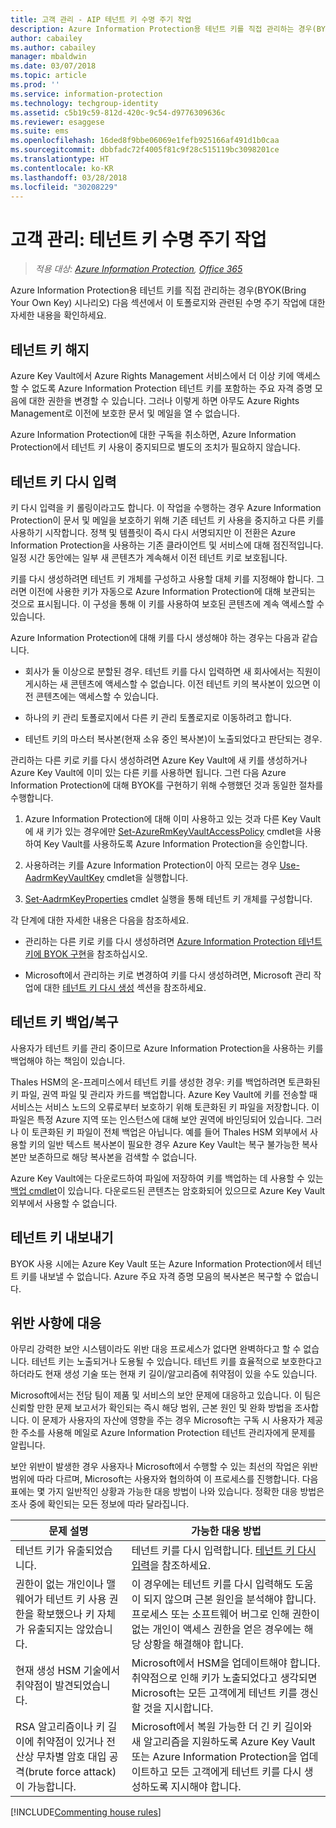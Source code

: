 ```yaml
---
title: 고객 관리 - AIP 테넌트 키 수명 주기 작업
description: Azure Information Protection용 테넌트 키를 직접 관리하는 경우(BYOK(Bring Your Own Key) 시나리오)와 관련된 수명 주기 작업에 대한 정보를 제공합니다.
author: cabailey
ms.author: cabailey
manager: mbaldwin
ms.date: 03/07/2018
ms.topic: article
ms.prod: ''
ms.service: information-protection
ms.technology: techgroup-identity
ms.assetid: c5b19c59-812d-420c-9c54-d9776309636c
ms.reviewer: esaggese
ms.suite: ems
ms.openlocfilehash: 16ded8f9bbe06069e1fefb925166af491d1b0caa
ms.sourcegitcommit: dbbfadc72f4005f81c9f28c515119bc3098201ce
ms.translationtype: HT
ms.contentlocale: ko-KR
ms.lasthandoff: 03/28/2018
ms.locfileid: "30208229"
---
```

# <a name="customer-managed-tenant-key-life-cycle-operations"></a>고객 관리: 테넌트 키 수명 주기 작업

>*적용 대상: [Azure Information Protection](https://azure.microsoft.com/pricing/details/information-protection), [Office 365](http://download.microsoft.com/download/E/C/F/ECF42E71-4EC0-48FF-AA00-577AC14D5B5C/Azure_Information_Protection_licensing_datasheet_EN-US.pdf)*

Azure Information Protection용 테넌트 키를 직접 관리하는 경우(BYOK(Bring Your Own Key) 시나리오) 다음 섹션에서 이 토폴로지와 관련된 수명 주기 작업에 대한 자세한 내용을 확인하세요.

## <a name="revoke-your-tenant-key"></a>테넌트 키 해지
Azure Key Vault에서 Azure Rights Management 서비스에서 더 이상 키에 액세스할 수 없도록 Azure Information Protection 테넌트 키를 포함하는 주요 자격 증명 모음에 대한 권한을 변경할 수 있습니다. 그러나 이렇게 하면 아무도 Azure Rights Management로 이전에 보호한 문서 및 메일을 열 수 없습니다.

Azure Information Protection에 대한 구독을 취소하면, Azure Information Protection에서 테넌트 키 사용이 중지되므로 별도의 조치가 필요하지 않습니다.

## <a name="rekey-your-tenant-key"></a>테넌트 키 다시 입력
키 다시 입력을 키 롤링이라고도 합니다. 이 작업을 수행하는 경우 Azure Information Protection이 문서 및 메일을 보호하기 위해 기존 테넌트 키 사용을 중지하고 다른 키를 사용하기 시작합니다. 정책 및 템플릿이 즉시 다시 서명되지만 이 전환은 Azure Information Protection을 사용하는 기존 클라이언트 및 서비스에 대해 점진적입니다. 일정 시간 동안에는 일부 새 콘텐츠가 계속해서 이전 테넌트 키로 보호됩니다.

키를 다시 생성하려면 테넌트 키 개체를 구성하고 사용할 대체 키를 지정해야 합니다. 그러면 이전에 사용한 키가 자동으로 Azure Information Protection에 대해 보관되는 것으로 표시됩니다. 이 구성을 통해 이 키를 사용하여 보호된 콘텐츠에 계속 액세스할 수 있습니다.

Azure Information Protection에 대해 키를 다시 생성해야 하는 경우는 다음과 같습니다.

- 회사가 둘 이상으로 분할된 경우. 테넌트 키를 다시 입력하면 새 회사에서는 직원이 게시하는 새 콘텐츠에 액세스할 수 없습니다. 이전 테넌트 키의 복사본이 있으면 이전 콘텐츠에는 액세스할 수 있습니다.

- 하나의 키 관리 토폴로지에서 다른 키 관리 토폴로지로 이동하려고 합니다. 

- 테넌트 키의 마스터 복사본(현재 소유 중인 복사본)이 노출되었다고 판단되는 경우.

관리하는 다른 키로 키를 다시 생성하려면 Azure Key Vault에 새 키를 생성하거나 Azure Key Vault에 이미 있는 다른 키를 사용하면 됩니다. 그런 다음 Azure Information Protection에 대해 BYOK를 구현하기 위해 수행했던 것과 동일한 절차를 수행합니다.

1. Azure Information Protection에 대해 이미 사용하고 있는 것과 다른 Key Vault에 새 키가 있는 경우에만 [Set-AzureRmKeyVaultAccessPolicy](/powershell/module/azurerm.keyvault/set-azurermkeyvaultaccesspolicy) cmdlet을 사용하여 Key Vault를 사용하도록 Azure Information Protection을 승인합니다.

2. 사용하려는 키를 Azure Information Protection이 아직 모르는 경우 [Use-AadrmKeyVaultKey](/powershell/module/aadrm/use-aadrmkeyvaultkey) cmdlet을 실행합니다.

3. [Set-AadrmKeyProperties](/powershell/module/aadrm/set-aadrmkeyproperties) cmdlet 실행을 통해 테넌트 키 개체를 구성합니다.

각 단계에 대한 자세한 내용은 다음을 참조하세요.

- 관리하는 다른 키로 키를 다시 생성하려면 [Azure Information Protection 테넌트 키에 BYOK 구현](../plan-design/plan-implement-tenant-key.md#implementing-byok-for-your-azure-information-protection-tenant-key)을 참조하십시오.

- Microsoft에서 관리하는 키로 변경하여 키를 다시 생성하려면, Microsoft 관리 작업에 대한 [테넌트 키 다시 생성](operations-microsoft-managed-tenant-key.md#rekey-your-tenant-key) 섹션을 참조하세요.

## <a name="backup-and-recover-your-tenant-key"></a>테넌트 키 백업/복구
사용자가 테넌트 키를 관리 중이므로 Azure Information Protection을 사용하는 키를 백업해야 하는 책임이 있습니다. 

Thales HSM의 온-프레미스에서 테넌트 키를 생성한 경우: 키를 백업하려면 토큰화된 키 파일, 권역 파일 및 관리자 카드를 백업합니다. Azure Key Vault에 키를 전송할 때 서비스는 서비스 노드의 오류로부터 보호하기 위해 토큰화된 키 파일을 저장합니다. 이 파일은 특정 Azure 지역 또는 인스턴스에 대해 보안 권역에 바인딩되어 있습니다. 그러나 이 토큰화된 키 파일이 전체 백업은 아닙니다. 예를 들어 Thales HSM 외부에서 사용할 키의 일반 텍스트 복사본이 필요한 경우 Azure Key Vault는 복구 불가능한 복사본만 보존하므로 해당 복사본을 검색할 수 없습니다.

Azure Key Vault에는 다운로드하여 파일에 저장하여 키를 백업하는 데 사용할 수 있는 [백업 cmdlet](/powershell/module/azurerm.keyvault/Backup-AzureKeyVaultKey)이 있습니다. 다운로드된 콘텐츠는 암호화되어 있으므로 Azure Key Vault 외부에서 사용할 수 없습니다. 

## <a name="export-your-tenant-key"></a>테넌트 키 내보내기
BYOK 사용 시에는 Azure Key Vault 또는 Azure Information Protection에서 테넌트 키를 내보낼 수 없습니다. Azure 주요 자격 증명 모음의 복사본은 복구할 수 없습니다. 

## <a name="respond-to-a-breach"></a>위반 사항에 대응
아무리 강력한 보안 시스템이라도 위반 대응 프로세스가 없다면 완벽하다고 할 수 없습니다. 테넌트 키는 노출되거나 도용될 수 있습니다. 테넌트 키를 효율적으로 보호한다고 하더라도 현재 생성 기술 또는 현재 키 길이/알고리즘에 취약점이 있을 수도 있습니다.

Microsoft에서는 전담 팀이 제품 및 서비스의 보안 문제에 대응하고 있습니다. 이 팀은 신뢰할 만한 문제 보고서가 확인되는 즉시 해당 범위, 근본 원인 및 완화 방법을 조사합니다. 이 문제가 사용자의 자산에 영향을 주는 경우 Microsoft는 구독 시 사용자가 제공한 주소를 사용해 메일로 Azure Information Protection 테넌트 관리자에게 문제를 알립니다.

보안 위반이 발생한 경우 사용자나 Microsoft에서 수행할 수 있는 최선의 작업은 위반 범위에 따라 다르며, Microsoft는 사용자와 협의하여 이 프로세스를 진행합니다. 다음 표에는 몇 가지 일반적인 상황과 가능한 대응 방법이 나와 있습니다. 정확한 대응 방법은 조사 중에 확인되는 모든 정보에 따라 달라집니다.

|문제 설명|가능한 대응 방법|
|------------------------|-------------------|
|테넌트 키가 유출되었습니다.|테넌트 키를 다시 입력합니다. [테넌트 키 다시 입력](#rekey-your-tenant-key)을 참조하세요.|
|권한이 없는 개인이나 맬웨어가 테넌트 키 사용 권한을 확보했으나 키 자체가 유출되지는 않았습니다.|이 경우에는 테넌트 키를 다시 입력해도 도움이 되지 않으며 근본 원인을 분석해야 합니다. 프로세스 또는 소프트웨어 버그로 인해 권한이 없는 개인이 액세스 권한을 얻은 경우에는 해당 상황을 해결해야 합니다.|
|현재 생성 HSM 기술에서 취약점이 발견되었습니다.|Microsoft에서 HSM을 업데이트해야 합니다. 취약점으로 인해 키가 노출되었다고 생각되면 Microsoft는 모든 고객에게 테넌트 키를 갱신할 것을 지시합니다.|
|RSA 알고리즘이나 키 길이에 취약점이 있거나 전산상 무차별 암호 대입 공격(brute force attack)이 가능합니다.|Microsoft에서 복원 가능한 더 긴 키 길이와 새 알고리즘을 지원하도록 Azure Key Vault 또는 Azure Information Protection을 업데이트하고 모든 고객에게 테넌트 키를 다시 생성하도록 지시해야 합니다.|

[!INCLUDE[Commenting house rules](../includes/houserules.md)]

